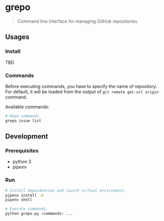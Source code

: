 # grepo

> Command line interface for managing GitHub repositories.

## Usages

### Install

TBD

### Commands

Before executing commands, you have to specify the name of repository. For default, it will be loaded from the output of `git remote get-url origin` command.

Available commands:

```sh
# Repo commands.
grepo issue list
```


## Development

### Prerequisites

- python 3
- pipenv

### Run

```sh
# Install dependencies and launch virtual environment.
pipenv install -d
pipenv shell

# Execute commands.
python grepo.py <commands> ...
```
